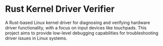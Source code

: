 # Rust Kernel Driver Verifier
A Rust-based Linux kernel driver for diagnosing and verifying hardware driver functionality, with a focus on input devices like touchpads. This project aims to provide low-level debugging capabilities for troubleshooting driver issues in Linux systems.
